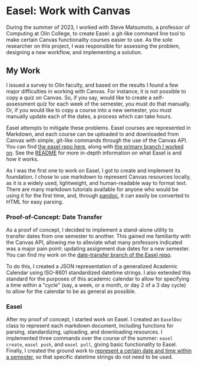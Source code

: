 # Easel: Work with Canvas

During the summer of 2023, I worked with Steve Matsumoto, a professor of Computing at Olin College, to create Easel: a git-like command line tool to make certain Canvas functionality courses easier to use. As the sole researcher on this project, I was responsible for assessing the problem, designing a new workflow, and implementing a solution.

## My Work

I issued a survey to Olin faculty, and based on the results I found a few major difficulties in working with Canvas. For instance, it is not possible to copy a quiz on Canvas. So, if you say, would like to create a self-assessment quiz for each week of the semester, you must do that manually. Or, if you would like to copy a course into a new semester, you must manually update each of the dates, a process which can take hours.

Easel attempts to mitigate these problems. Easel courses are represented in Markdown, and each course can be uploaded to and downloaded from Canvas with simple, git-like commands through the use of the Canvas API. You can find [the easel repo here](https://github.com/olincollege/easel), along with [the primary branch I worked on](https://github.com/olincollege/easel/tree/basic-structure). See the [README](https://github.com/olincollege/easel/blob/420666e833463b7a1714ed896dbead951464cdc7/README.md) for more in-depth information on what Easel is and how it works.

As I was the first one to work on Easel, I got to create and implement its foundation. I chose to use markdown to represent Canvas resources locally, as it is a widely used, lightweight, and human-readable way to format text. There are many markdown tutorials available for anyone who would be using it for the first time, and, through [pandoc](https://pandoc.org/), it can easily be converted to HTML for easy parsing.

### Proof-of-Concept: Date Transfer

As a proof of concept, I decided to implement a stand-alone utility to transfer dates from one semester to another. This gained me familiarity with the Canvas API, allowing me to alleviate what many professors indicated was a major pain point: updating assignment due dates for a new semester. You can find my work on the [date-transfer branch of the Easel repo](https://github.com/olincollege/easel/tree/date-transfer).

To do this, I created a JSON representation of a generalized Academic Calendar using ISO-8601 standardized datetime strings. I also extended this standard for the purposes of this academic calendar to allow for specifying a time within a "cycle" (say, a week, or a month, or day 2 of a 3 day cycle) to allow for the calendar to be as general as possible.

### Easel

After my proof of concept, I started work on Easel. I created an `EaselDoc` class to represent each markdown document, including functions for parsing, standardizing, uploading, and downloading resources. I implemented three commands over the course of the summer: `easel create`, `easel push`, and `easel pull`, giving basic functionality to Easel. Finally, I created the ground work to [represent a certain date and time within a semester](https://github.com/olincollege/easel/blob/420666e833463b7a1714ed896dbead951464cdc7/todo.md#due-dates), so that specific datetime strings do not need to be used.
